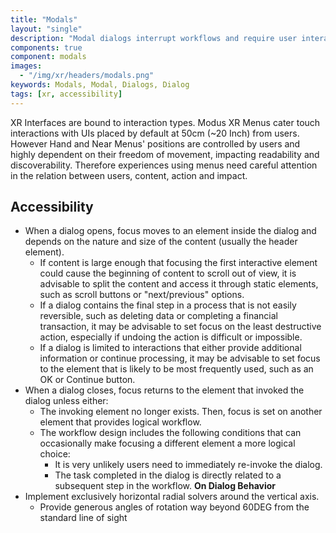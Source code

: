```yaml
---
title: "Modals"
layout: "single"
description: "Modal dialogs interrupt workflows and require user interaction."
components: true
component: modals
images:
  - "/img/xr/headers/modals.png"
keywords: Modals, Modal, Dialogs, Dialog
tags: [xr, accessibility]
---
```


XR Interfaces are bound to interaction types.  Modus XR Menus cater touch interactions with UIs placed by default at 50cm (~20 Inch) from users. However Hand and Near Menus' positions are controlled by users and highly dependent on their freedom of movement, impacting readability and discoverability.  Therefore experiences using menus need careful attention in the relation between users, content, action and impact.

## Accessibility

- When a dialog opens, focus moves to an element inside the dialog and depends on the nature and size of the content (usually the header element).
  - If content is large enough that focusing the first interactive element could cause the beginning of content to scroll out of view, it is advisable to split the content and access it through static elements, such as scroll buttons or "next/previous" options.
  - If a dialog contains the final step in a process that is not easily reversible, such as deleting data or completing a financial transaction, it may be advisable to set focus on the least destructive action, especially if undoing the action is difficult or impossible.
  - If a dialog is limited to interactions that either provide additional information or continue processing, it may be advisable to set focus to the element that is likely to be most frequently used, such as an OK or Continue button.
- When a dialog closes, focus returns to the element that invoked the dialog unless either:
  - The invoking element no longer exists. Then, focus is set on another element that provides logical workflow.
  - The workflow design includes the following conditions that can occasionally make focusing a different element a more logical choice:
    - It is very unlikely users need to immediately re-invoke the dialog.
    - The task completed in the dialog is directly related to a subsequent step in the workflow.
**On Dialog Behavior**
- Implement exclusively horizontal radial solvers around the vertical axis.
  - Provide generous angles of rotation way beyond 60DEG from the standard line of sight
